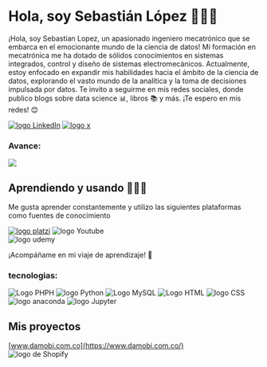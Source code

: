 # Hola, soy Sebastián López 🙋🏽‍♂️

¡Hola, soy Sebastian Lopez, un apasionado ingeniero mecatrónico que se embarca en el emocionante mundo de la ciencia de datos! Mi formación en mecatrónica me ha dotado de sólidos conocimientos en sistemas integrados, control y diseño de sistemas electromecánicos. Actualmente, estoy enfocado en expandir mis habilidades hacia el ámbito de la ciencia de datos, explorando el vasto mundo de la analítica y la toma de decisiones impulsada por datos. Te invito a seguirme en mis redes sociales, donde publico blogs sobre data science 📊, libros 📚 y más. ¡Te espero en mis redes! 😊

[![logo LinkedIn](https://img.shields.io/badge/LinkedIn-0077B5?style=for-the-badge&logo=linkedin&logoColor=white)](https://www.linkedin.com/in/sebastianlopeza/)     [![logo x](https://img.shields.io/badge/X-000000?style=for-the-badge&logo=x&logoColor=white)](https://twitter.com/lopezsebas98)

### Avance:
![](https://github-readme-stats.vercel.app/api/top-langs/?username=sebastianlopezacero&theme=highcontrast)


## Aprendiendo y usando 👨🏽‍💻

Me gusta aprender constantemente y utilizo las siguientes plataformas como fuentes de conocimiento

[![logo platzi](https://img.shields.io/badge/Platzi-98CA3F?style=for-the-badge&logo=platzi&logoColor=white)](https://platzi.com/p/sebastian_lopez/) 
![logo Youtube](	https://img.shields.io/badge/YouTube-FF0000?style=for-the-badge&logo=youtube&logoColor=white)  
![logo udemy](https://img.shields.io/badge/Udemy-EC5252?style=for-the-badge&logo=Udemy&logoColor=white)


¡Acompáñame en mi viaje de aprendizaje! 🚀

### tecnologias:

![Logo PHPH](https://img.shields.io/badge/PHP-777BB4?style=for-the-badge&logo=php&logoColor=white)  ![logo Python](	https://img.shields.io/badge/Python-FFD43B?style=for-the-badge&logo=python&logoColor=blue)  ![Logo MySQL](https://img.shields.io/badge/MySQL-005C84?style=for-the-badge&logo=mysql&logoColor=white)   ![Logo HTML](https://img.shields.io/badge/HTML5-E34F26?style=for-the-badge&logo=html5&logoColor=white)  ![logo CSS](https://img.shields.io/badge/CSS3-1572B6?style=for-the-badge&logo=css3&logoColor=white
) ![logo anaconda](	https://img.shields.io/badge/conda-342B029.svg?&style=for-the-badge&logo=anaconda&logoColor=white)  ![logo Jupyter](https://img.shields.io/badge/Jupyter-F37626.svg?&style=for-the-badge&logo=Jupyter&logoColor=white)

## Mis proyectos
[www.damobi.com.co](https://www.damobi.com.co/)   
![logo de Shopify](https://img.shields.io/badge/shopify-8DB543?style=for-the-badge&logo=Shopify&logoColor=white) 

